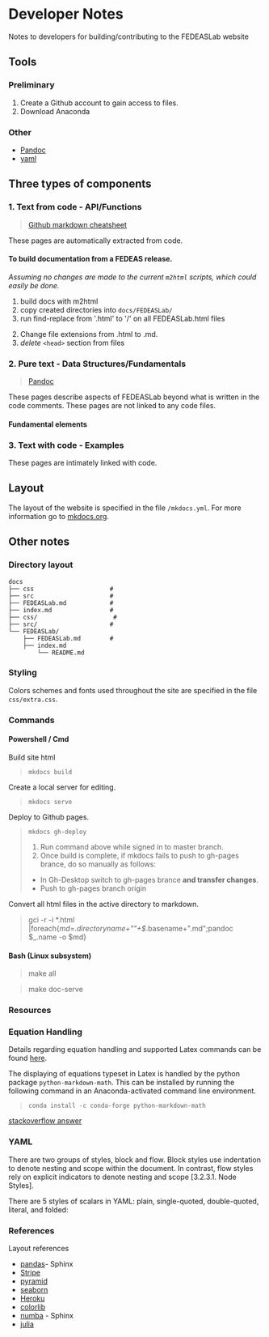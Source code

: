 # Developer Notes

Notes to developers for building/contributing to the FEDEASLab website

## Tools

### Preliminary

1. Create a Github account to gain access to files.
2. Download Anaconda

### Other

- [Pandoc](#2-pure-text---data-structuresfundamentals)
- [yaml](https://yaml.org/spec/1.1/#id857168)

## Three types of components

### 1. Text from code - API/Functions

> [Github markdown cheatsheet](https://guides.github.com/pdfs/markdown-cheatsheet-online.pdf)

These pages are automatically extracted from code.

#### To build documentation from a FEDEAS release.

*Assuming no changes are made to the current `m2html` scripts, which could easily be done.*

1. build docs with m2html
2. copy created directories into `docs/FEDEASLab/`
3. run find-replace from '.html' to '/' on all FEDEASLab.html files
<!-- 4. run `pandoc` to convert from html to md -->
<!-- 5. run find-replace on entire site directory to delete instances of `[]{#_synopsis}` and variants -->
2. Change file extensions from .html to .md.
3. *delete* `<head>` section from files

### 2. Pure text - Data Structures/Fundamentals

>[Pandoc](https://pandoc.org/MANUAL.html)

These pages describe aspects of FEDEASLab beyond what is written in the code comments. These pages are not linked to any code files.

#### Fundamental elements

### 3. Text with code - Examples

These pages are intimately linked with code.

## Layout

The layout of the website is specified in the file `/mkdocs.yml`. For more information go to [mkdocs.org](https://www.mkdocs.org).

## Other notes

### Directory layout

    docs
    ├── css                     # 
    ├── src                     #
    ├── FEDEASLab.md            # 
    ├── index.md                # 
    ├── css/                     # 
    ├── src/                    #
    └── FEDEASLab/ 
        ├── FEDEASLab.md        # 
        ├── index.md 
            └── README.md
### Styling

Colors schemes and fonts used throughout the site are specified in the file `css/extra.css`.

### Commands

#### Powershell / Cmd

Build site html
> `mkdocs build`

Create a local server for editing.
> `mkdocs serve`

Deploy to Github pages.
> `mkdocs gh-deploy`
>
> 1. Run command above while signed in to master branch.
> 2. Once build is complete, if mkdocs fails to push to gh-pages brance, do so manually as follows:
>   - In Gh-Desktop switch to gh-pages brance **and transfer changes**.
>   - Push to gh-pages branch origin

Convert all html files in the active directory to markdown.
> gci -r -i *.html |foreach{$md=$_.directoryname+"\"+$_.basename+".md";pandoc $_.name -o $md}

#### Bash (Linux subsystem)

>make all

>make doc-serve

### Resources



### Equation Handling

Details regarding equation handling and supported Latex commands can be found [here](https://facelessuser.github.io/pymdown-extensions/extensions/arithmatex/).

The displaying of equations typeset in Latex is handled by the python package `python-markdown-math`. This can be installed by running the following command in an Anaconda-activated command line environment. 

> `conda install -c conda-forge python-markdown-math`

[stackoverflow answer](https://stackoverflow.com/questions/27882261/mkdocs-and-mathjax/31926644#31926644)

### YAML

There are two groups of styles, block and flow. Block styles use indentation to denote nesting and scope within the document. In contrast, flow styles rely on explicit indicators to denote nesting and scope [3.2.3.1. Node Styles].

There are 5 styles of scalars in YAML: plain, single-quoted, double-quoted, literal, and folded:

### References

Layout references

- [pandas](https://pandas.pydata.org/docs/)- Sphinx
- [Stripe](https://stripe.com/docs/api?utm_source=zapier.com&utm_medium=referral&utm_campaign=zapier&utm_source=zapier.com&utm_medium=referral&utm_campaign=zapier)
- [pyramid](https://trypyramid.com/documentation.html)
- [seaborn](https://seaborn.pydata.org/)
- [Heroku](https://devcenter.heroku.com/?utm_source=zapier.com&utm_medium=referral&utm_campaign=zapier) 
- [colorlib](https://colorlib.com/)
- [numba](http://numba.pydata.org/) - Sphinx
- [julia](https://julialang.org/)